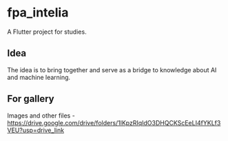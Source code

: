 # fpa_intelia

A Flutter project for studies.

## Idea

The idea is to bring together and serve as a bridge to knowledge about AI and machine learning.


## For gallery

Images and other files - https://drive.google.com/drive/folders/1lKpzRIqIdO3DHQCKScEeLI4fYKLf3VEU?usp=drive_link
